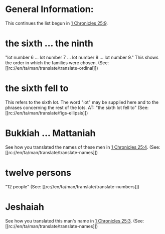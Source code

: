 # General Information:

This continues the list begun in [1 Chronicles 25:9](./09.md).

# the sixth ... the ninth

"lot number 6 ... lot number 7 ... lot number 8 ... lot number 9." This shows the order in which the families were chosen. (See: [[rc://en/ta/man/translate/translate-ordinal]])

# the sixth fell to

This refers to the sixth lot. The word "lot" may be supplied here and to the phrases concerning the rest of the lots. AT: "the sixth lot fell to" (See: [[rc://en/ta/man/translate/figs-ellipsis]])

# Bukkiah ... Mattaniah

See how you translated the names of these men in [1 Chronicles 25:4](./04.md). (See: [[rc://en/ta/man/translate/translate-names]])

# twelve persons

"12 people" (See: [[rc://en/ta/man/translate/translate-numbers]])

# Jeshaiah

See how you translated this man's name in [1 Chronicles 25:3](./01.md). (See: [[rc://en/ta/man/translate/translate-names]])
